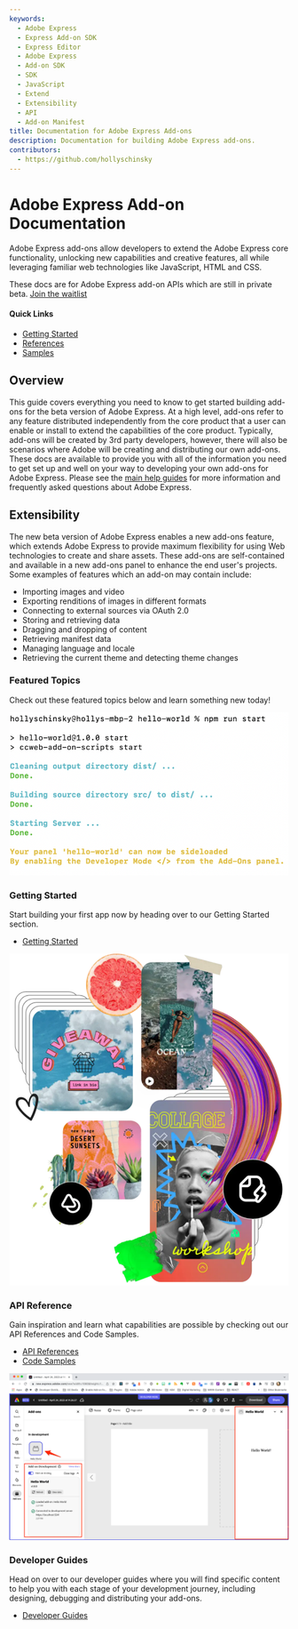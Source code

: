 ```yaml
---
keywords:
  - Adobe Express
  - Express Add-on SDK
  - Express Editor
  - Adobe Express
  - Add-on SDK
  - SDK
  - JavaScript
  - Extend
  - Extensibility
  - API
  - Add-on Manifest
title: Documentation for Adobe Express Add-ons
description: Documentation for building Adobe Express add-ons.
contributors:
  - https://github.com/hollyschinsky
---
```


<Hero slots="heading, text" background="rgb(64, 34, 138)" />

# Adobe Express Add-on Documentation

Adobe Express add-ons allow developers to extend the Adobe Express core functionality, unlocking new capabilities and creative features, all while leveraging familiar web technologies like JavaScript, HTML and CSS.

<InlineAlert slots="text" variant="info"/>

These docs are for Adobe Express add-on APIs which are still in private beta. [Join the waitlist](https://airtable.com/shr3IK38z2MCNHJEm)

<Resources slots="heading, links"/>

#### Quick Links

* [Getting Started](getting_started/)
* [References](references/)
* [Samples](https://github.com/AdobeDocs/express-add-on-samples)
  
<DiscoverBlock width="100%" slots="heading, text"/>

## Overview
This guide covers everything you need to know to get started building add-ons for the beta version of Adobe Express. At a high level, add-ons refer to any feature distributed independently from the core product that a user can enable or install to extend the capabilities of the core product. Typically, add-ons will be created by 3rd party developers, however, there will also be scenarios where Adobe will be creating and distributing our own add-ons. These docs are available to provide you with all of the information you need to get set up and well on your way to developing your own add-ons for Adobe Express. Please see the [main help guides](https://helpx.adobe.com/express/using/express-overview.html) for more information and frequently asked questions about Adobe Express.

## Extensibility

The new beta version of Adobe Express enables a new add-ons feature, which extends Adobe Express to provide maximum flexibility for using Web technologies to create and share assets. These add-ons are  self-contained and available in a new add-ons panel to enhance the end user's projects. Some examples of features which an add-on may contain include:

- Importing images and video
- Exporting renditions of images in different formats
- Connecting to external sources via OAuth 2.0
- Storing and retrieving data
- Dragging and dropping of content
- Retrieving manifest data
- Managing language and locale
- Retrieving the current theme and detecting theme changes

<TitleBlock slots="heading, text"  />

### Featured Topics
Check out these featured topics below and learn something new today!

<TextBlock slots="image, heading, text, buttons" width="33%" />

![Get started](images/hello.png)

### Getting Started

Start building your first app now by heading over to our Getting Started section.

- [Getting Started](getting_started/)

<TextBlock slots="image, heading, text, buttons" width="33%" />

![Collage](images/collage.svg)

### API Reference

Gain inspiration and learn what capabilities are possible by checking out our API References and Code Samples.

- [API References](references/)
- [Code Samples](guides/develop/samples.md)

<TextBlock slots="image, heading, text, buttons" width="33%" />

![Hello World](images/hello-world.png)

### Developer Guides

Head on over to our developer guides where you will find specific content to help you with each stage of your development journey, including designing, debugging and distributing your add-ons.

- [Developer Guides](guides/)